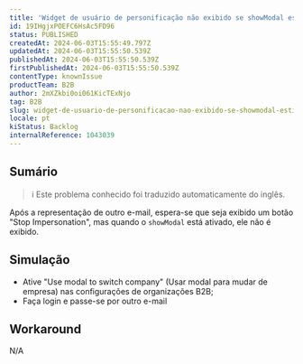 ```yaml
---
title: 'Widget de usuário de personificação não exibido se showModal estiver ativado'
id: 19IHgjxPOEFC6HsAc5FD96
status: PUBLISHED
createdAt: 2024-06-03T15:55:49.797Z
updatedAt: 2024-06-03T15:55:50.539Z
publishedAt: 2024-06-03T15:55:50.539Z
firstPublishedAt: 2024-06-03T15:55:50.539Z
contentType: knownIssue
productTeam: B2B
author: 2mXZkbi0oi061KicTExNjo
tag: B2B
slug: widget-de-usuario-de-personificacao-nao-exibido-se-showmodal-estiver-ativado
locale: pt
kiStatus: Backlog
internalReference: 1043039
---
```


## Sumário

>ℹ️ Este problema conhecido foi traduzido automaticamente do inglês.


Após a representação de outro e-mail, espera-se que seja exibido um botão "Stop Impersonation", mas quando o `showModal` está ativado, ele não é exibido.

## Simulação



- Ative "Use modal to switch company" (Usar modal para mudar de empresa) nas configurações de organizações B2B;
- Faça login e passe-se por outro e-mail

## Workaround


N/A




